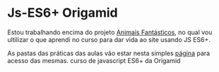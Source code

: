 # Js-ES6+ Origamid

Estou trabalhando encima do projeto <a href="https://gabrielfeh.github.io/Js-ES6Origamid/projeto" target="_blank">Animais Fantásticos</a>, no qual vou ultilizar o que aprendi no curso para dar vida ao site usando JS ES6+.


As pastas das práticas das aulas vão estar nesta simples <a href="#" target="_blank">página</a> para acesso das mesmas.
 curso de javascript ES6+ da Origamid
